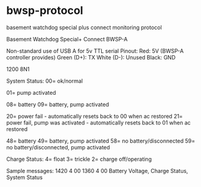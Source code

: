 # bwsp-protocol
basement watchdog special plus connect monitoring protocol

Basement Watchdog Special+ Connect
BWSP-A


Non-standard use of USB A for 5v TTL serial
Pinout:
Red: 5V (BWSP-A controller provides)
Green (D+): TX
White (D-): Unused
Black: GND

1200 8N1



System Status:
00= ok/normal

01= pump activated

08= battery
09= battery, pump activated

20= power fail - automatically resets back to 00 when ac restored
21= power fail, pump was activated - automatically resets back to 01 when ac restored

48= battery
49= battery, pump activated
58= no battery/disconnected
59= no battery/disconnected, pump activated



Charge Status:
4= float
3= trickle
2= charge off/operating



Sample messages:
1420  4 00
1360  4 00
Battery Voltage, Charge Status, System Status
